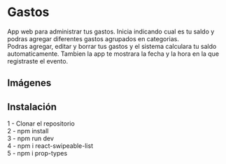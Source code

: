# Gastos

App web para administrar tus gastos. Inicia indicando cual es tu saldo y podras agregar diferentes gastos agrupados en categorias.  
Podras agregar, editar y borrar tus gastos y el sistema calculara tu saldo automaticamente.
Tambien la app te mostrara la fecha y la hora en la que registraste el evento.

## Imágenes

## Instalación

1 - Clonar el repositorio  
2 - npm install  
3 - npm run dev  
4 - npm i react-swipeable-list  
5 - npm i prop-types
